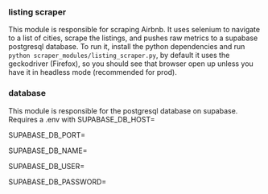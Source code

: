 ### listing scraper
This module is  responsible for scraping Airbnb. It uses selenium to navigate to a list of cities, scrape the listings, and pushes raw metrics to a supabase postgresql database.
To run it, install the python dependencies and run `python scraper_modules/listing_scraper.py`, by default it uses the geckodriver (Firefox), so you should see that browser open up unless you have it in headless mode (recommended for prod).

### database
This module is responsible for the postgresql database on supabase. Requires a .env with
SUPABASE_DB_HOST=

SUPABASE_DB_PORT=

SUPABASE_DB_NAME=

SUPABASE_DB_USER=

SUPABASE_DB_PASSWORD=

